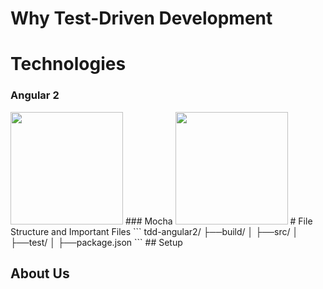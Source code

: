 # Why Test-Driven Development
# Technologies
### Angular 2 
<img src="https://cdn1.slant.co/11196-thumb.png" width="180" height="180"/>
### Mocha
<img src="https://avatars0.githubusercontent.com/u/139426?v=3&s=400" width="180" height="180"/>
# File Structure and Important Files
```
tdd-angular2/
 ├──build/                                 
 │   
 ├──src/                           		   
 │   
 ├──test/                                  
 │	   
 ├──package.json
```
## Setup

## About Us
